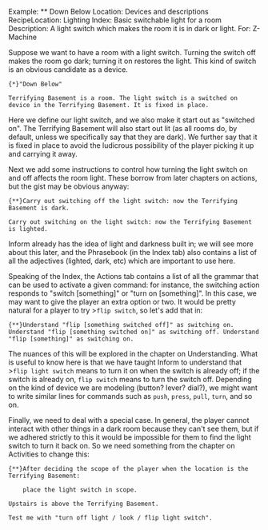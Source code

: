 Example: ** Down Below
Location: Devices and descriptions
RecipeLocation: Lighting
Index: Basic switchable light for a room
Description: A light switch which makes the room it is in dark or light.
For: Z-Machine

  
Suppose we want to have a room with a light switch. Turning the switch off makes the room go dark; turning it on restores the light. This kind of switch is an obvious candidate as a device.

  

``` inform7
{*}"Down Below"

Terrifying Basement is a room. The light switch is a switched on device in the Terrifying Basement. It is fixed in place.
```

  
Here we define our light switch, and we also make it start out as "switched on". The Terrifying Basement will also start out lit (as all rooms do, by default, unless we specifically say that they are dark). We further say that it is fixed in place to avoid the ludicrous possibility of the player picking it up and carrying it away.

  
Next we add some instructions to control how turning the light switch on and off affects the room light. These borrow from later chapters on actions, but the gist may be obvious anyway:

  

``` inform7
{**}Carry out switching off the light switch: now the Terrifying Basement is dark.

Carry out switching on the light switch: now the Terrifying Basement is lighted.
```

  
Inform already has the idea of light and darkness built in; we will see more about this later, and the Phrasebook (in the Index tab) also contains a list of all the adjectives (lighted, dark, etc) which are important to use here.

  
Speaking of the Index, the Actions tab contains a list of all the grammar that can be used to activate a given command: for instance, the switching action responds to "switch [something]" or "turn on [something]". In this case, we may want to give the player an extra option or two. It would be pretty natural for a player to try >``flip switch``, so let's add that in:

  

``` inform7
{**}Understand "flip [something switched off]" as switching on. Understand "flip [something switched on]" as switching off. Understand "flip [something]" as switching on.
```

  
The nuances of this will be explored in the chapter on Understanding. What is useful to know here is that we have taught Inform to understand that >``flip light switch`` means to turn it on when the switch is already off; if the switch is already on, ``flip switch`` means to turn the switch off. Depending on the kind of device we are modeling (button? lever? dial?), we might want to write similar lines for commands such as ``push``, ``press``, ``pull``, ``turn``, and so on.

  
Finally, we need to deal with a special case. In general, the player cannot interact with other things in a dark room because they can't see them, but if we adhered strictly to this it would be impossible for them to find the light switch to turn it back on. So we need something from the chapter on Activities to change this:

  

``` inform7
{**}After deciding the scope of the player when the location is the Terrifying Basement:

	place the light switch in scope.

Upstairs is above the Terrifying Basement.

Test me with "turn off light / look / flip light switch".
```

